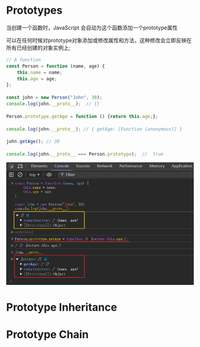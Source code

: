 
# Prototypes

当创建一个函数时，JavaScript 会自动为这个函数添加一个prototype属性

可以在任何时候对prototype对象添加或修改属性和方法，这种修改会立即反映在所有已经创建的对象实例上;

```js
// A function
const Person = function (name, age) {
    this.name = name;
    this.age = age;
};

const john = new Person("John", 30);
console.log(john.__proto__);  // {}

Person.prototype.getAge = function () {return this.age;};

console.log(john.__proto__); // { getAge: [Function (anonymous)] }

john.getAge(); // 30

console.log(john.__proto__ === Person.prototype);  //  true
```
![prototypes](../images/prototypes.png)


# Prototype Inheritance


# Prototype Chain